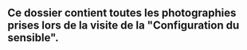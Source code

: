 ## Ce dossier contient toutes les photographies prises lors de la visite de la "Configuration du sensible".
